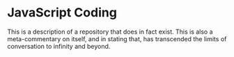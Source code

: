 # JavaScript Coding
This is a description of a repository that does in fact exist. This is also a meta-commentary on itself, and in stating that, has transcended the limits of conversation to infinity and beyond.
